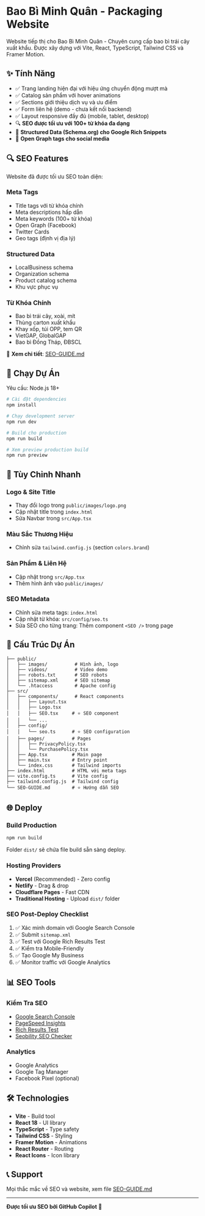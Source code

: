 # Bao Bì Minh Quân - Packaging Website

Website tiếp thị cho Bao Bì Minh Quân - Chuyên cung cấp bao bì trái cây xuất khẩu. Được xây dựng với Vite, React, TypeScript, Tailwind CSS và Framer Motion.

## ✨ Tính Năng

- ✅ Trang landing hiện đại với hiệu ứng chuyển động mượt mà
- ✅ Catalog sản phẩm với hover animations
- ✅ Sections giới thiệu dịch vụ và ưu điểm
- ✅ Form liên hệ (demo - chưa kết nối backend)
- ✅ Layout responsive đầy đủ (mobile, tablet, desktop)
- 🔍 **SEO được tối ưu với 100+ từ khóa đa dạng**
- 🎯 **Structured Data (Schema.org) cho Google Rich Snippets**
- 📱 **Open Graph tags cho social media**

## 🔍 SEO Features

Website đã được tối ưu SEO toàn diện:

### Meta Tags
- Title tags với từ khóa chính
- Meta descriptions hấp dẫn
- Meta keywords (100+ từ khóa)
- Open Graph (Facebook)
- Twitter Cards
- Geo tags (định vị địa lý)

### Structured Data
- LocalBusiness schema
- Organization schema
- Product catalog schema
- Khu vực phục vụ

### Từ Khóa Chính
- Bao bì trái cây, xoài, mít
- Thùng carton xuất khẩu
- Khay xốp, túi OPP, tem QR
- VietGAP, GlobalGAP
- Bao bì Đồng Tháp, ĐBSCL

📖 **Xem chi tiết**: [SEO-GUIDE.md](./SEO-GUIDE.md)

## 🚀 Chạy Dự Án

Yêu cầu: Node.js 18+

```powershell
# Cài đặt dependencies
npm install

# Chạy development server
npm run dev

# Build cho production
npm run build

# Xem preview production build
npm run preview
```

## 🎨 Tùy Chỉnh Nhanh

### Logo & Site Title
- Thay đổi logo trong `public/images/logo.png`
- Cập nhật title trong `index.html`
- Sửa Navbar trong `src/App.tsx`

### Màu Sắc Thương Hiệu
- Chỉnh sửa `tailwind.config.js` (section `colors.brand`)

### Sản Phẩm & Liên Hệ
- Cập nhật trong `src/App.tsx`
- Thêm hình ảnh vào `public/images/`

### SEO Metadata
- Chỉnh sửa meta tags: `index.html`
- Cập nhật từ khóa: `src/config/seo.ts`
- Sửa SEO cho từng trang: Thêm component `<SEO />` trong page

## 📁 Cấu Trúc Dự Án

```
├── public/
│   ├── images/          # Hình ảnh, logo
│   ├── videos/          # Video demo
│   ├── robots.txt       # SEO robots
│   ├── sitemap.xml      # SEO sitemap
│   └── .htaccess        # Apache config
├── src/
│   ├── components/      # React components
│   │   ├── Layout.tsx
│   │   ├── Logo.tsx
│   │   ├── SEO.tsx     # ⭐ SEO component
│   │   └── ...
│   ├── config/
│   │   └── seo.ts      # ⭐ SEO configuration
│   ├── pages/          # Pages
│   │   ├── PrivacyPolicy.tsx
│   │   └── PurchasePolicy.tsx
│   ├── App.tsx         # Main page
│   ├── main.tsx        # Entry point
│   └── index.css       # Tailwind imports
├── index.html          # HTML với meta tags
├── vite.config.ts      # Vite config
├── tailwind.config.js  # Tailwind config
└── SEO-GUIDE.md        # ⭐ Hướng dẫn SEO

```

## 🌐 Deploy

### Build Production
```powershell
npm run build
```

Folder `dist/` sẽ chứa file build sẵn sàng deploy.

### Hosting Providers
- **Vercel** (Recommended) - Zero config
- **Netlify** - Drag & drop
- **Cloudflare Pages** - Fast CDN
- **Traditional Hosting** - Upload `dist/` folder

### SEO Post-Deploy Checklist
1. ✅ Xác minh domain với Google Search Console
2. ✅ Submit `sitemap.xml`
3. ✅ Test với Google Rich Results Test
4. ✅ Kiểm tra Mobile-Friendly
5. ✅ Tạo Google My Business
6. ✅ Monitor traffic với Google Analytics

## 📊 SEO Tools

### Kiểm Tra SEO
- [Google Search Console](https://search.google.com/search-console)
- [PageSpeed Insights](https://pagespeed.web.dev)
- [Rich Results Test](https://search.google.com/test/rich-results)
- [Seobility SEO Checker](https://www.seobility.net)

### Analytics
- Google Analytics
- Google Tag Manager
- Facebook Pixel (optional)

## 🛠️ Technologies

- **Vite** - Build tool
- **React 18** - UI library
- **TypeScript** - Type safety
- **Tailwind CSS** - Styling
- **Framer Motion** - Animations
- **React Router** - Routing
- **React Icons** - Icon library

## 📞 Support

Mọi thắc mắc về SEO và website, xem file [SEO-GUIDE.md](./SEO-GUIDE.md)

---

**Được tối ưu SEO bởi GitHub Copilot** 🚀

